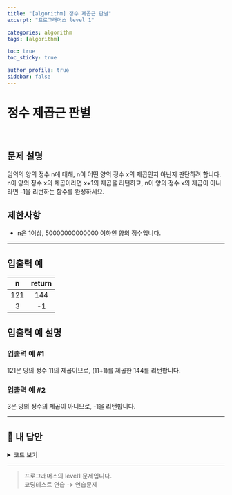 ```yaml
---
title: "[algorithm] 정수 제곱근 판별"
excerpt: "프로그래머스 level 1"

categories: algorithm
tags: [algorithm]

toc: true
toc_sticky: true

author_profile: true
sidebar: false
---
```


# 정수 제곱근 판별

<br/>

## 문제 설명

임의의 양의 정수 n에 대해, n이 어떤 양의 정수 x의 제곱인지 아닌지 판단하려 합니다.
n이 양의 정수 x의 제곱이라면 x+1의 제곱을 리턴하고, n이 양의 정수 x의 제곱이 아니라면 -1을 리턴하는 함수를 완성하세요.

## 제한사항

- n은 1이상, 50000000000000 이하인 양의 정수입니다.

---

## 입출력 예

|  n  | return |
| :-: | :----: |
| 121 |  144   |
|  3  |   -1   |

## 입출력 예 설명

### 입출력 예 #1

121은 양의 정수 11의 제곱이므로, (11+1)를 제곱한 144를 리턴합니다.

### 입출력 예 #2

3은 양의 정수의 제곱이 아니므로, -1을 리턴합니다.

---

## 🐤 내 답안

<details>
<summary>코드 보기</summary>
<div markdown="1">

```js
function solution(n) {
  var x = Math.sqrt(n);

  if (Number.isInteger(x) == true) {
    // var sqrt = (x+1)*(x+1)
    var sqrt = Math.pow(x + 1, 2);
    return sqrt;
  } else return -1;
}
```

</div>
</details>

---

> 프로그래머스의 level1 문제입니다.<br />
> 코딩테스트 연습 -> 연습문제
